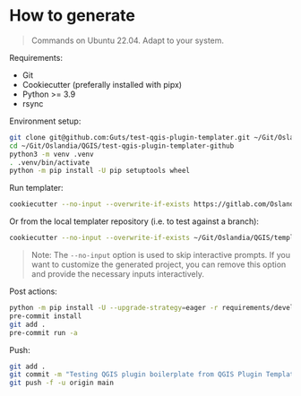 # How to generate

> Commands on Ubuntu 22.04. Adapt to your system.

Requirements:

- Git
- Cookiecutter (preferally installed with pipx)
- Python >= 3.9
- rsync

Environment setup:

```sh
git clone git@github.com:Guts/test-qgis-plugin-templater.git ~/Git/Oslandia/QGIS/test-qgis-plugin-templater-github
cd ~/Git/Oslandia/QGIS/test-qgis-plugin-templater-github
python3 -m venv .venv
. .venv/bin/activate
python -m pip install -U pip setuptools wheel
```

Run templater:

```sh
cookiecutter --no-input --overwrite-if-exists https://gitlab.com/Oslandia/qgis/template-qgis-plugin plugin_name=qgis_plugin_templater_test_github plugin_processing=true plugin_description_short='Autogenerated QGIS plugin boilerplate using GitHub CI' qgis_version_min='3.40' ci_cd_tool=GitHub repository_default_branch=main repository_url_base=https://github.com/Guts/test-qgis-plugin-templater author_name='Julien M.' author_email='julien.moura@oslandia.com' publish_official_repository=false --output-dir /tmp/ && rsync --force --recursive /tmp/plugin_qgis_plugin_templater_test_github/ ~/Git/Oslandia/QGIS/test-qgis-plugin-templater-github
```

Or from the local templater repository (i.e. to test against a branch):

```sh
cookiecutter --no-input --overwrite-if-exists ~/Git/Oslandia/QGIS/template-qgis-plugin/ plugin_name=qgis_plugin_templater_test_github plugin_processing=true plugin_description_short='Autogenerated QGIS plugin boilerplate using GitHub CI' qgis_version_min='3.40' ci_cd_tool=GitHub repository_default_branch=main repository_url_base=https://github.com/Guts/test-qgis-plugin-templater author_name='Julien M.' author_email='julien.moura@oslandia.com' publish_official_repository=false --output-dir /tmp/ && rsync --force --recursive /tmp/plugin_qgis_plugin_templater_test_github/ ~/Git/Oslandia/QGIS/test-qgis-plugin-templater-github
```

> Note: The `--no-input` option is used to skip interactive prompts. If you want to customize the generated project, you can remove this option and provide the necessary inputs interactively.

Post actions:

```sh
python -m pip install -U --upgrade-strategy=eager -r requirements/development.txt
pre-commit install
git add .
pre-commit run -a
```

Push:

```sh
git add .
git commit -m "Testing QGIS plugin boilerplate from QGIS Plugin Templater (Oslandia). `date +'%Y-%m-%d %H:%M:%S'`"
git push -f -u origin main
```
